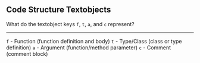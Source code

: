 ## Code Structure Textobjects

What do the textobject keys `f`, `t`, `a`, and `c` represent?

---

`f` - Function (function definition and body)
`t` - Type/Class (class or type definition)
`a` - Argument (function/method parameter)
`c` - Comment (comment block)

